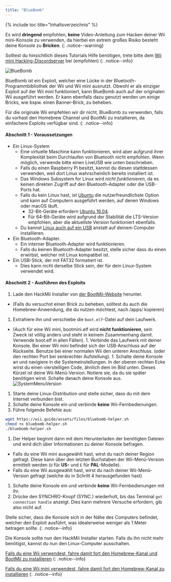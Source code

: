 ```yaml
---
title: "BlueBomb"
---
```


{% include toc title="Inhaltsverzeichnis" %}

Es wird **dringend** empfohlen, **keine** Video-Anleitung zum Hacken deiner Wii mini-Konsole zu verwenden, da hierbei ein extrem großes Risiko besteht deine Konsole zu **Bricken**.
{: .notice--warning}

Solltest du hinsichtlich dieses Tutorials Hilfe benötigen, trete bitte dem [Wii mini Hacking-Discordserver](https://discord.gg/6ryxnkS) bei (empfohlen)
{: .notice--info}

![BlueBomb](/images/bluebomb.png)

BlueBomb ist ein Exploit, welcher eine Lücke in der Bluetooth-Programmbibliothek der Wii und Wii mini ausnutzt. Obwohl er als einziger Exploit auf der Wii mini funktioniert, kann BlueBomb auch auf der originalen Wii ausgeführt werden. Er kann ebenfalls dazu genutzt werden um einige Bricks, wie bspw. einen Banner-Brick, zu beheben.

Für die originale Wii empfehlen wir dir nicht, BlueBomb zu verwenden, falls du vorhast den Homebrew Channel und BootMii zu installieren, da einfachere Exploits verfügbar sind.
{: .notice--info}

#### Abschnitt 1 - Voraussetzungen
- Ein Linux-System
  - Eine virtuelle Maschine kann funktionieren, wird aber aufgrund ihrer Komplexität beim Durchlaufen von Bluetooth nicht empfohlen. Wenn möglich, verwende bitte einen LiveUSB wie unten beschrieben.
  - Falls du einen Raspberry Pi besitzt, kannst du diesen stattdessen verwenden, weil dort Linux wahrscheinlich bereits installiert ist.
  - Das Windows Subsystem for Linux wird *nicht funktionieren*, da es keinen direkten Zugriff auf den Bluetooth-Adapter oder die USB-Ports hat.
  - Falls du kein Linux hast, ist [Ubuntu](https://ubuntu.com/download/desktop) die nutzerfreundlichste Option und kann auf Computern ausgeführt werden, auf denen Windows oder macOS läuft.
    - 32-Bit-Geräte erfordern [Ubuntu 16.04](http://releases.ubuntu.com/16.04/).
    - Für 64-Bit-Geräte wird aufgrund der Stabilität die LTS-Version empfohlen, aber die aktuellste Version funktioniert ebenfalls.
  - Du kannst [Linux auch auf ein USB](https://ubuntu.com/tutorials/tutorial-create-a-usb-stick-on-windows#1-overview) anstatt auf deinem Computer installieren.
- Ein Bluetooth-Adapter.
  - Ein interner Bluetooth-Adapter wird funktionieren.
  - Falls du keinen Bluetooth-Adapter besitzt, stelle sicher dass du einen erwirbst, welcher mit Linux kompatibel ist.
- Ein USB-Stick, der mit FAT32 formatiert ist.
  - Dies kann nicht derselbe Stick sein, der für dein Linux-System verwendet wird.

#### Abschnitt 2 - Ausführen des Exploits
1. Lade den HackMii Installer von [der BootMii-Website](https://bootmii.org/download/) herunter.
- (Falls du versuchst einen Brick zu beheben, solltest du auch die Homebrew-Anwendung, die du nutzen möchtest, nach /apps/ kopieren)
1. Extrahiere ihn und verschiebe die `boot.elf`-Datei auf dein Laufwerk.
- (Auch für eine Wii mini, bootmini.elf wird **nicht funktionieren**, sein Zweck ist völlig anders und steht in keinem Zusammenhang damit. Verwende boot.elf in allen Fällen). 1. Verbinde das Laufwerk mit deiner Konsole. Bei einer Wii mini befindet sich der USB-Anschluss auf der Rückseite. Benutze bei einer normalen Wii den unteren Anschluss. (oder den rechten Port bei senkrechter Aufstellung). 1. Schalte deine Konsole an und navigiere in die Systemeinstellungen. In der oberen rechten Ecke wirst du einen vierstelligen Code, ähnlich dem im Bild unten. Dieses Kürzel ist deine Wii-Menü-Version. Notiere sie, da du sie später benötigen wirst. Schalte danach deine Konsole aus. ![SystemMenuVersion](/images/Wii/SystemMenuVersion.png)
1. Starte deine Linux-Distribution und stelle sicher, dass du mit dem Internet verbunden bist.
1. Schalte deine Konsole ein und verbinde **keine** Wii-Fernbedienungen.
1. Führe folgende Befehle aus:
```bash
wget https://wii.guide/assets/files/bluebomb-helper.sh
chmod +x bluebomb-helper.sh
./bluebomb-helper.sh
```
1. Der Helper beginnt dann mit dem Herunterladen der benötigten Dateien und wird dich über Informationen zu deiner Konsole befragen.
  - Falls du eine Wii mini ausgewählt hast, wirst du nach deiner Region gefragt. Diese kann über den letzten Buchstaben der Wii-Menü-Version ermittelt werden (`U` für **US-** und `E` für **PAL**-Modelle).
  - Falls du eine Wii ausgewählt hast, wirst du nach deiner Wii-Menü-Version gefragt (welche du in Schritt 4 herausgefunden hast)
1. Schalte deine Konsole ein und verbinde **keine** Wii-Fernbedienungen mit ihr.
1. Drücke den SYNCHRO-Knopf (SYNC.) wiederholt, bis das Terminal `got connection handle` anzeigt. Dies kann mehrere Versuche erfordern, gib also nicht auf.

Stelle sicher, dass die Konsole sich in der Nähe des Computers befindet, welcher den Exploit ausführt, was idealerweise weniger als 1 Meter betragen sollte.
{: .notice--info}

Die Konsole sollte nun den HackMii Installer starten. Falls du ihn nicht mehr benötigst, kannst du nun den Linux-Computer ausschalten.

[Falls du eine Wii verwendest, fahre damit fort den Homebrew-Kanal und BootMii zu installieren](hbc)
{: .notice--info}

[Falls du eine Wii mini verwendest, fahre damit fort den Homebrew-Kanal zu installieren](hbc-mini)
{: .notice--info}
